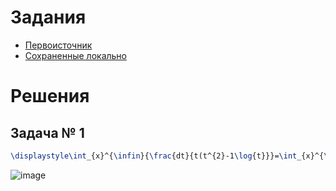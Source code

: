 # Задания
* [Первоисточник](https://github.com/true-grue/kisscm/blob/main/pract/pract6.md)
* [Сохраненные локально](tasks.md)

# Решения
## Задача № 1
```latex
\displaystyle\int_{x}^{\infin}{\frac{dt}{t(t^{2}-1\log{t}}}=\int_{x}^{\infin}{\frac{1}{t\log{t}}\Bigg(\sum_{m}{t^{-2m}}\Bigg)}dt=\sum_{m}\int_{x}^{\infin}{\frac{t^{-2m}}{t\log{t}}}dt \overset{(u=t^{-2m})}{=}-\sum_{m}li(x^{-2m)}~~~Маркаданов~Антон~Алексеевич
```
![image](https://github.com/user-attachments/assets/f7d42484-29b5-479b-86bc-d092c4eb9ff8)